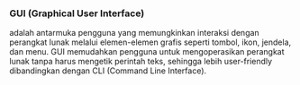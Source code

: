 ### GUI (Graphical User Interface)
adalah antarmuka pengguna yang memungkinkan interaksi dengan perangkat lunak melalui elemen-elemen grafis seperti tombol, ikon, jendela, dan menu. GUI memudahkan pengguna untuk mengoperasikan perangkat lunak tanpa harus mengetik perintah teks, sehingga lebih user-friendly dibandingkan dengan CLI (Command Line Interface).